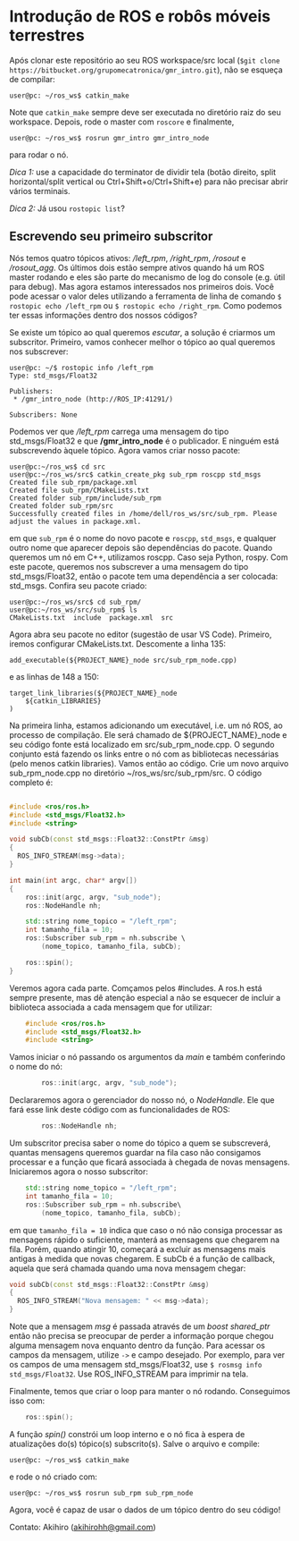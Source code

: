 # Introdução de ROS e robôs móveis terrestres

Após clonar este repositório ao seu ROS workspace/src local (`$git clone https://bitbucket.org/grupomecatronica/gmr_intro.git`), não se esqueça de compilar:
```console
user@pc: ~/ros_ws$ catkin_make
```
Note que `catkin_make` sempre deve ser executada no diretório raiz do seu workspace. Depois, rode o master com `roscore` e finalmente,

```
user@pc: ~/ros_ws$ rosrun gmr_intro gmr_intro_node
```
para rodar o nó. 

*Dica 1:* use a capacidade do terminator de dividir tela (botão direito, split horizontal/split vertical ou Ctrl+Shift+o/Ctrl+Shift+e) para não precisar abrir vários terminais.

*Dica 2:* Já usou `rostopic list`?

## Escrevendo seu primeiro subscritor

Nós temos quatro tópicos ativos: */left_rpm*, */right_rpm*, */rosout* e */rosout_agg*. Os últimos dois estão sempre ativos quando há um ROS master rodando e eles são parte do mecanismo de log do console (e.g. útil para debug). Mas agora estamos interessados nos primeiros dois. Você pode acessar o valor deles utilizando a ferramenta de linha de comando `$ rostopic echo /left_rpm` ou `$ rostopic echo /right_rpm`. Como podemos ter essas informações dentro dos nossos códigos?

Se existe um tópico ao qual queremos *escutar*, a solução é criarmos um subscritor. Primeiro, vamos conhecer melhor o tópico ao qual queremos nos subscrever:

```console
user@pc: ~/$ rostopic info /left_rpm
Type: std_msgs/Float32

Publishers: 
 * /gmr_intro_node (http://ROS_IP:41291/)

Subscribers: None
```
Podemos ver que */left_rpm* carrega uma mensagem do tipo std_msgs/Float32 e que **/gmr_intro_node** é o publicador. E ninguém está subscrevendo àquele tópico. Agora vamos criar nosso pacote:

```console
user@pc:~/ros_ws$ cd src
user@pc:~/ros_ws/src$ catkin_create_pkg sub_rpm roscpp std_msgs 
Created file sub_rpm/package.xml
Created file sub_rpm/CMakeLists.txt
Created folder sub_rpm/include/sub_rpm
Created folder sub_rpm/src
Successfully created files in /home/dell/ros_ws/src/sub_rpm. Please adjust the values in package.xml.

```

em que `sub_rpm` é o nome do novo pacote e `roscpp`, `std_msgs`, e qualquer outro nome que aparecer depois são dependências do pacote. Quando queremos um nó em C++, utilizamos roscpp. Caso seja Python, rospy. Com este pacote, queremos nos subscrever a uma mensagem do tipo std_msgs/Float32, então o pacote tem uma dependência a ser colocada: std_msgs. Confira seu pacote criado:


```console
user@pc:~/ros_ws/src$ cd sub_rpm/
user@pc:~/ros_ws/src/sub_rpm$ ls
CMakeLists.txt  include  package.xml  src
```

Agora abra seu pacote no editor (sugestão de usar VS Code). Primeiro, iremos configurar  CMakeLists.txt. Descomente a linha 135:

```
add_executable(${PROJECT_NAME}_node src/sub_rpm_node.cpp)
```
e as linhas de 148 a 150:
```
target_link_libraries(${PROJECT_NAME}_node
    ${catkin_LIBRARIES}
)
```
Na primeira linha, estamos adicionando um executável, i.e. um nó ROS, ao processo de compilação. Ele será chamado de ${PROJECT_NAME}_node e seu código fonte está localizado em src/sub_rpm_node.cpp. O segundo conjunto está fazendo os links entre o nó com as bibliotecas necessárias (pelo menos catkin libraries). Vamos então ao código. Crie um novo arquivo sub_rpm_node.cpp no diretório ~/ros_ws/src/sub_rpm/src. O código completo é:

```cpp

#include <ros/ros.h>
#include <std_msgs/Float32.h>
#include <string>

void subCb(const std_msgs::Float32::ConstPtr &msg)
{
  ROS_INFO_STREAM(msg->data);
}

int main(int argc, char* argv[])
{
    ros::init(argc, argv, "sub_node");
    ros::NodeHandle nh;

    std::string nome_topico = "/left_rpm";
    int tamanho_fila = 10;
    ros::Subscriber sub_rpm = nh.subscribe \
        (nome_topico, tamanho_fila, subCb);

    ros::spin();
}
```



Veremos agora cada parte. Comçamos pelos #includes. A ros.h está sempre presente, mas dê atenção especial a não se esquecer de incluir a biblioteca associada a cada mensagem que for utilizar:

```cpp
    #include <ros/ros.h>
    #include <std_msgs/Float32.h>
    #include <string>
```

Vamos iniciar o nó passando os argumentos da *main* e também conferindo o nome do nó:

```cpp
        ros::init(argc, argv, "sub_node");
```

Declararemos agora o gerenciador do nosso nó, o *NodeHandle*. Ele que fará esse link deste código com as funcionalidades de ROS:

```cpp
        ros::NodeHandle nh;
```

Um subscritor precisa saber o nome do tópico a quem se subscreverá, quantas mensagens queremos guardar na fila caso não consigamos processar e a função que ficará associada à chegada de novas mensagens. Iniciaremos agora o nosso subscritor:

```cpp
    std::string nome_topico = "/left_rpm";
    int tamanho_fila = 10;
    ros::Subscriber sub_rpm = nh.subscribe\
        (nome_topico, tamanho_fila, subCb);
```

em que `tamanho_fila = 10` indica que caso o nó não consiga processar as mensagens rápido o suficiente, manterá as mensagens que chegarem na fila. Porém, quando atingir 10, começará a excluir as mensagens mais antigas à medida que novas chegarem. E subCb é a função de callback, aquela que será chamada quando uma nova mensagem chegar:

```cpp
void subCb(const std_msgs::Float32::ConstPtr &msg)
{
  ROS_INFO_STREAM("Nova mensagem: " << msg->data);
}
```
Note que a mensagem *msg* é passada através de um *boost shared_ptr* então não precisa se preocupar de perder a informação porque chegou alguma mensagem nova enquanto dentro da função. Para acessar os campos da mensagem, utilize `->` e campo desejado. Por exemplo, para ver os campos de uma mensagem std_msgs/Float32, use `$ rosmsg info std_msgs/Float32`. Use ROS_INFO_STREAM para imprimir na tela. 

Finalmente, temos que criar o loop para manter o nó rodando. Conseguimos isso com:

```cpp
    ros::spin();
```

A função *spin()* constrói um loop interno e o nó fica à espera de atualizações do(s) tópico(s) subscrito(s). Salve o arquivo e compile:

```console
user@pc: ~/ros_ws$ catkin_make
```

e rode o nó criado com:
```console
user@pc: ~/ros_ws$ rosrun sub_rpm sub_rpm_node
```

Agora, você é capaz de usar o dados de um tópico dentro do seu código! 


Contato: Akihiro (akihirohh@gmail.com)




